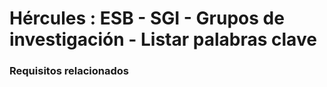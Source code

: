 # Hércules : ESB \- SGI \- Grupos de investigación \- Listar palabras clave



### Requisitos relacionados






